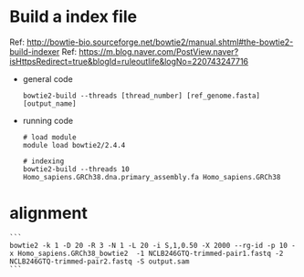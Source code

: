 # Build a index file
Ref: http://bowtie-bio.sourceforge.net/bowtie2/manual.shtml#the-bowtie2-build-indexer
Ref: https://m.blog.naver.com/PostView.naver?isHttpsRedirect=true&blogId=ruleoutlife&logNo=220743247716

- general code
  ```
  bowtie2-build --threads [thread_number] [ref_genome.fasta] [output_name]
  ```

- running code
  ```
  # load module
  module load bowtie2/2.4.4

  # indexing
  bowtie2-build --threads 10 Homo_sapiens.GRCh38.dna.primary_assembly.fa Homo_sapiens.GRCh38
  ```

# alignment
	```
	bowtie2 -k 1 -D 20 -R 3 -N 1 -L 20 -i S,1,0.50 -X 2000 --rg-id -p 10 -x Homo_sapiens.GRCh38_bowtie2  -1 NCLB246GTQ-trimmed-pair1.fastq -2 NCLB246GTQ-trimmed-pair2.fastq -S output.sam
	```
